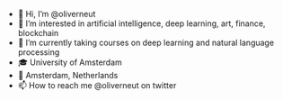 - 👋 Hi, I’m @oliverneut
- 👀 I’m interested in artificial intelligence, deep learning, art, finance, blockchain 
- 🌱 I’m currently taking courses on deep learning and natural language processing
- 🎓 University of Amsterdam
- 📍 Amsterdam, Netherlands
- 📫 How to reach me @oliverneut on twitter

<!---
oliverneut/oliverneut is a ✨ special ✨ repository because its `README.md` (this file) appears on your GitHub profile.
You can click the Preview link to take a look at your changes.
--->
